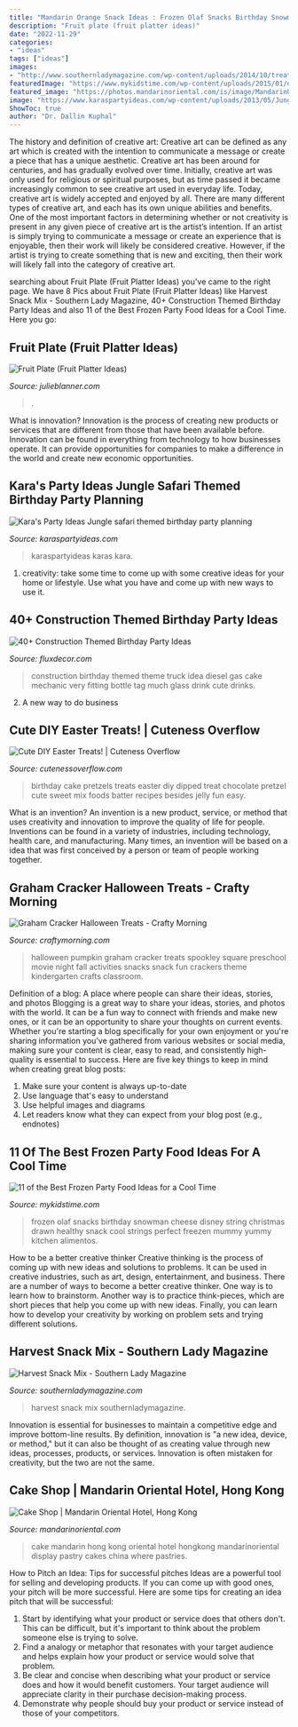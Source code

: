 ```yaml
---
title: "Mandarin Orange Snack Ideas : Frozen Olaf Snacks Birthday Snowman Cheese Disney String Christmas Drawn Healthy Snack Cool Strings Perfect Freezen Mummy Yummy Kitchen Alimentos"
description: "Fruit plate (fruit platter ideas)"
date: "2022-11-29"
categories:
- "ideas"
tags: ["ideas"]
images:
- "http://www.southernladymagazine.com/wp-content/uploads/2014/10/treatweek4.jpg"
featuredImage: "https://www.mykidstime.com/wp-content/uploads/2015/01/olaf-cheesestrings.jpg"
featured_image: "https://photos.mandarinoriental.com/is/image/MandarinOriental/hong-kong-mandarin-cake-shop-24?$DetailBannerHeight$"
image: "https://www.karaspartyideas.com/wp-content/uploads/2013/05/Jungle-safari-themed-4th-birthday-party-via-Karas-Party-Ideas-KarasPartyIdeas.com-jungle-safari-zoo-party-idea.png"
ShowToc: true
author: "Dr. Dallin Kuphal"
---
```



The history and definition of creative art: Creative art can be defined as any art which is created with the intention to communicate a message or create a piece that has a unique aesthetic.
Creative art has been around for centuries, and has gradually evolved over time. Initially, creative art was only used for religious or spiritual purposes, but as time passed it became increasingly common to see creative art used in everyday life. Today, creative art is widely accepted and enjoyed by all. There are many different types of creative art, and each has its own unique abilities and benefits.
One of the most important factors in determining whether or not creativity is present in any given piece of creative art is the artist’s intention. If an artist is simply trying to communicate a message or create an experience that is enjoyable, then their work will likely be considered creative. However, if the artist is trying to create something that is new and exciting, then their work will likely fall into the category of creative art.

	

		
searching about Fruit Plate (Fruit Platter Ideas) you've came to the right page. We have 8 Pics about Fruit Plate (Fruit Platter Ideas) like Harvest Snack Mix - Southern Lady Magazine, 40+ Construction Themed Birthday Party Ideas and also 11 of the Best Frozen Party Food Ideas for a Cool Time. Here you go:
		
    
## Fruit Plate (Fruit Platter Ideas)

<img loading=lazy src="https://julieblanner.com/wp-content/uploads/2019/02/fruit-plate-3.jpg" onerror="this.onerror=null;this.src='https://tse3.mm.bing.net/th?id=OIP.rzUnNo9TKTSsL7dFxTYFLAHaLH&amp;pid=15.1';" alt="Fruit Plate (Fruit Platter Ideas)">

_Source: julieblanner.com_

>. 

	

What is innovation?
Innovation is the process of creating new products or services that are different from those that have been available before. Innovation can be found in everything from technology to how businesses operate. It can provide opportunities for companies to make a difference in the world and create new economic opportunities.

    
## Kara&#039;s Party Ideas Jungle Safari Themed Birthday Party Planning

<img loading=lazy src="https://www.karaspartyideas.com/wp-content/uploads/2013/05/Jungle-safari-themed-4th-birthday-party-via-Karas-Party-Ideas-KarasPartyIdeas.com-jungle-safari-zoo-party-idea.png" onerror="this.onerror=null;this.src='https://tse2.mm.bing.net/th?id=OIP.mD9UGExFkwou_do41RnChQHaLK&amp;pid=15.1';" alt="Kara&#039;s Party Ideas Jungle safari themed birthday party planning">

_Source: karaspartyideas.com_

>karaspartyideas karas kara. 

	

1. creativity: take some time to come up with some creative ideas for your home or lifestyle. Use what you have and come up with new ways to use it.

    
## 40+ Construction Themed Birthday Party Ideas

<img loading=lazy src="http://fluxdecor.com/wp-content/uploads/2015/06/construction-birthday-party/25-construction-themed-birthday-party.jpg" onerror="this.onerror=null;this.src='https://tse3.mm.bing.net/th?id=OIP.ZWGq3KMhBdCd8lyDxY-5BwHaLH&amp;pid=15.1';" alt="40+ Construction Themed Birthday Party Ideas">

_Source: fluxdecor.com_

>construction birthday themed theme truck idea diesel gas cake mechanic very fitting bottle tag much glass drink cute drinks. 

	

2. A new way to do business 

    
## Cute DIY Easter Treats! | Cuteness Overflow

<img loading=lazy src="http://www.cutenessoverflow.com/wp-content/uploads/2014/04/birthday-cake-pretzels.jpg" onerror="this.onerror=null;this.src='https://tse1.mm.bing.net/th?id=OIP.tAB26hKnxyIdQcczQV9WvwHaKl&amp;pid=15.1';" alt="Cute DIY Easter Treats! | Cuteness Overflow">

_Source: cutenessoverflow.com_

>birthday cake pretzels treats easter diy dipped treat chocolate pretzel cute sweet mix foods batter recipes besides jelly fun easy. 

	

What is an invention?
An invention is a new product, service, or method that uses creativity and innovation to improve the quality of life for people. Inventions can be found in a variety of industries, including technology, health care, and manufacturing. Many times, an invention will be based on a idea that was first conceived by a person or team of people working together.

    
## Graham Cracker Halloween Treats - Crafty Morning

<img loading=lazy src="https://www.craftymorning.com/wp-content/uploads/2016/10/graham-cracker-pumpkin-halloween-treats.jpg" onerror="this.onerror=null;this.src='https://tse3.mm.bing.net/th?id=OIP.iUuU9SAgdMZ7HpooZ8KD5wHaJ3&amp;pid=15.1';" alt="Graham Cracker Halloween Treats - Crafty Morning">

_Source: craftymorning.com_

>halloween pumpkin graham cracker treats spookley square preschool movie night fall activities snacks snack fun crackers theme kindergarten crafts classroom. 

	

Definition of a blog: A place where people can share their ideas, stories, and photos
Blogging is a great way to share your ideas, stories, and photos with the world. It can be a fun way to connect with friends and make new ones, or it can be an opportunity to share your thoughts on current events. Whether you're starting a blog specifically for your own enjoyment or you're sharing information you've gathered from various websites or social media, making sure your content is clear, easy to read, and consistently high-quality is essential to success. Here are five key things to keep in mind when creating great blog posts: 
1. Make sure your content is always up-to-date 
2. Use language that's easy to understand 
3. Use helpful images and diagrams 
4. Let readers know what they can expect from your blog post (e.g., endnotes) 

    
## 11 Of The Best Frozen Party Food Ideas For A Cool Time

<img loading=lazy src="https://www.mykidstime.com/wp-content/uploads/2015/01/olaf-cheesestrings.jpg" onerror="this.onerror=null;this.src='https://tse4.mm.bing.net/th?id=OIP.FtgjSruC5_yi2doMvwW3HQHaOq&amp;pid=15.1';" alt="11 of the Best Frozen Party Food Ideas for a Cool Time">

_Source: mykidstime.com_

>frozen olaf snacks birthday snowman cheese disney string christmas drawn healthy snack cool strings perfect freezen mummy yummy kitchen alimentos. 

	

How to be a better creative thinker
Creative thinking is the process of coming up with new ideas and solutions to problems. It can be used in creative industries, such as art, design, entertainment, and business. There are a number of ways to become a better creative thinker. One way is to learn how to brainstorm. Another way is to practice think-pieces, which are short pieces that help you come up with new ideas. Finally, you can learn how to develop your creativity by working on problem sets and trying different solutions.

    
## Harvest Snack Mix - Southern Lady Magazine

<img loading=lazy src="http://www.southernladymagazine.com/wp-content/uploads/2014/10/treatweek4.jpg" onerror="this.onerror=null;this.src='https://tse3.mm.bing.net/th?id=OIP.TjNM6SmJ872Ak0vHG33BRQHaHa&amp;pid=15.1';" alt="Harvest Snack Mix - Southern Lady Magazine">

_Source: southernladymagazine.com_

>harvest snack mix southernladymagazine. 

	

Innovation is essential for businesses to maintain a competitive edge and improve bottom-line results. By definition, innovation is "a new idea, device, or method," but it can also be thought of as creating value through new ideas, processes, products, or services. Innovation is often mistaken for creativity, but the two are not the same.

    
## Cake Shop | Mandarin Oriental Hotel, Hong Kong

<img loading=lazy src="https://photos.mandarinoriental.com/is/image/MandarinOriental/hong-kong-mandarin-cake-shop-24?$DetailBannerHeight$" onerror="this.onerror=null;this.src='https://tse2.mm.bing.net/th?id=OIP.TDh1Ak7clrhRGKcqrnB4XgHaE8&amp;pid=15.1';" alt="Cake Shop | Mandarin Oriental Hotel, Hong Kong">

_Source: mandarinoriental.com_

>cake mandarin hong kong oriental hotel hongkong mandarinoriental display pastry cakes china where pastries. 

	

How to Pitch an Idea: Tips for successful pitches
Ideas are a powerful tool for selling and developing products. If you can come up with good ones, your pitch will be more successful. Here are some tips for creating an idea pitch that will be successful:
1. Start by identifying what your product or service does that others don't. This can be difficult, but it's important to think about the problem someone else is trying to solve.
2. Find a analogy or metaphor that resonates with your target audience and helps explain how your product or service would solve that problem.
3. Be clear and concise when describing what your product or service does and how it would benefit customers. Your target audience will appreciate clarity in their purchase decision-making process.
4. Demonstrate why people should buy your product or service instead of those of your competitors.

